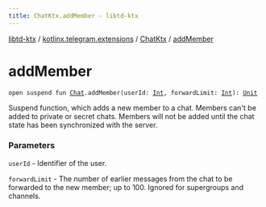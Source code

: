```yaml
---
title: ChatKtx.addMember - libtd-ktx
---
```


[libtd-ktx](../../index.html) / [kotlinx.telegram.extensions](../index.html) / [ChatKtx](index.html) / [addMember](./add-member.html)

# addMember

`open suspend fun `[`Chat`](https://tdlibx.github.io/td/docs/org/drinkless/td/libcore/telegram/TdApi/Chat.html)`.addMember(userId: `[`Int`](https://kotlinlang.org/api/latest/jvm/stdlib/kotlin/-int/index.html)`, forwardLimit: `[`Int`](https://kotlinlang.org/api/latest/jvm/stdlib/kotlin/-int/index.html)`): `[`Unit`](https://kotlinlang.org/api/latest/jvm/stdlib/kotlin/-unit/index.html)

Suspend function, which adds a new member to a chat. Members can't be added to private or
secret chats. Members will not be added until the chat state has been synchronized with the
server.

### Parameters

`userId` - Identifier of the user.

`forwardLimit` - The number of earlier messages from the chat to be forwarded to the new
member; up to 100. Ignored for supergroups and channels.